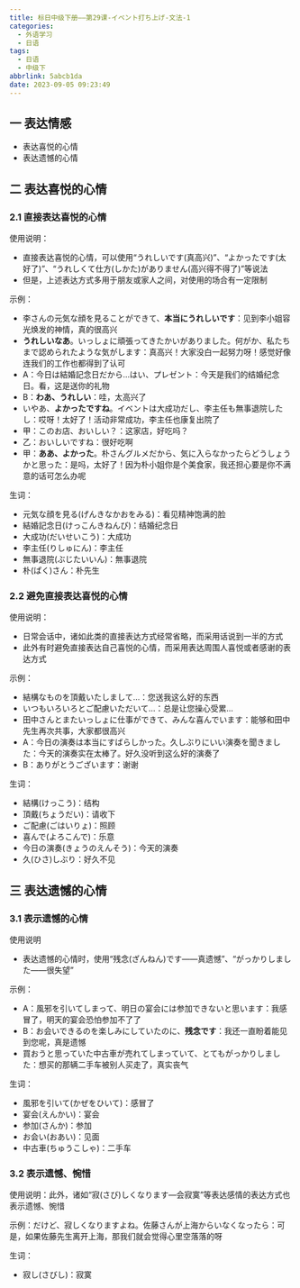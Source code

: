 ```yaml
---
title: 标日中级下册——第29课-イベント打ち上げ-文法-1
categories:
  - 外语学习
  - 日语
tags:
  - 日语
  - 中级下
abbrlink: 5abcb1da
date: 2023-09-05 09:23:49
---
```

## 一 表达情感

*  表达喜悦的心情
*  表达遗憾的心情

<!--more-->

## 二  表达喜悦的心情

### 2.1 直接表达喜悦的心情

使用说明：

* 直接表达喜悦的心情，可以使用“うれしいです(真高兴)”、“よかったです(太好了)”、“うれしくて仕方(しかた)がありません(高兴得不得了)”等说法
* 但是，上述表达方式多用于朋友或家人之间，对使用的场合有一定限制

示例：

* 李さんの元気な顔を見ることができて、**本当にうれしいです**：见到李小姐容光焕发的神情，真的很高兴
* **うれしいなあ**。いっしょに頑張ってきたかいがありました。何がか、私たちまで認められたような気がします：真高兴！大家没白一起努力呀！感觉好像连我们的工作也都得到了认可
* A：今日は結婚記念日だから…はい、プレゼント：今天是我们的结婚纪念日。看，这是送你的礼物
* B：**わあ、うれしい**：哇，太高兴了
* いやあ、**よかったですね**。イベントは大成功だし、李主任も無事退院したし：哎呀！太好了！活动非常成功，李主任也康复出院了
* 甲：このお店、おいしい？：这家店，好吃吗？
* 乙：おいしいですね：很好吃啊
* 甲：**ああ、よかった**。朴さんグルメだから、気に入らなかったらどうしょうかと思った：是吗，太好了！因为朴小姐你是个美食家，我还担心要是你不满意的话可怎么办呢

生词：

*  元気な顔を見る(げんきなかおをみる)：看见精神饱满的脸
*  結婚記念日(けっこんきねんび)：结婚纪念日
*  大成功(だいせいこう)：大成功
*  李主任(りしゅにん)：李主任
*  無事退院(ぶじたいいん)：無事退院
*  朴(ぱく)さん：朴先生

### 2.2 避免直接表达喜悦的心情

使用说明：

* 日常会话中，诸如此类的直接表达方式经常省略，而采用话说到一半的方式
* 此外有时避免直接表达自己喜悦的心情，而采用表达周围人喜悦或者感谢的表达方式

示例：

* 結構なものを頂戴いたしまして…：您送我这么好的东西
* いつもいろいろとご配慮いただいて…：总是让您操心受累...
* 田中さんとまたいっしょに仕事ができて、みんな喜んでいます：能够和田中先生再次共事，大家都很高兴
* A：今日の演奏は本当にすばらしかった。久しぶりにいい演奏を聞きました：今天的演奏实在太棒了。好久没听到这么好的演奏了
* B：ありがとうございます：谢谢

生词：

* 結構(けっこう)：结构
* 頂戴(ちょうだい)：请收下
* ご配慮(ごはいりょ)：照顾
* 喜んで(よろこんで)：乐意
* 今日の演奏(きょうのえんそう)：今天的演奏
* 久(ひさ)しぶり：好久不见

## 三 表达遗憾的心情

### 3.1 表示遗憾的心情

使用说明

* 表达遗憾的心情时，使用“残念(ざんねん)です——真遗憾”、“がっかりしました——很失望”

示例：

* A：風邪を引いてしまって、明日の宴会には参加できないと思います：我感冒了，明天的宴会恐怕参加不了了
* B：お会いできるのを楽しみにしていたのに、**残念です**：我还一直盼着能见到您呢，真是遗憾
* 買おうと思っていた中古車が売れてしまっていて、とてもがっかりしました：想买的那辆二手车被别人买走了，真实丧气

生词：

* 風邪を引いて(かぜをひいて)：感冒了
* 宴会(えんかい)：宴会
* 参加(さんか)：参加
* お会い(おあい)：见面
* 中古車(ちゅうこしゃ)：二手车

### 3.2 表示遗憾、惋惜

使用说明：此外，诸如“寂(さび)しくなります—会寂寞”等表达感情的表达方式也表示遗憾、惋惜

示例：だけど、寂しくなりますよね。佐藤さんが上海からいなくなったら：可是，如果佐藤先生离开上海，那我们就会觉得心里空落落的呀

生词：

* 寂し(さびし)：寂寞